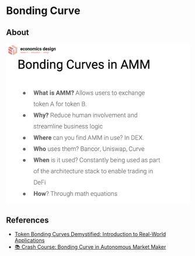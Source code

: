 # Bonding Curve

## About

![In brief](../../img/bc_1.png)

## References

* [Token Bonding Curves Demystified: Introduction to Real-World Applications](https://www.youtube.com/watch?v=DPNkqRDQUCs)
* [📚 Crash Course: Bonding Curve in Autonomous Market Maker](https://www.youtube.com/watch?v=1ZVJYykM3xs)